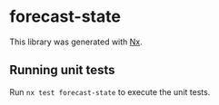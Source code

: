 # forecast-state

This library was generated with [Nx](https://nx.dev).

## Running unit tests

Run `nx test forecast-state` to execute the unit tests.
